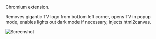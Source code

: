 Chromium extension.

Removes gigantic TV logo from bottom left corner, opens TV in popup mode, enables lights out dark mode if necessary, injects html2canvas.

![Screenshot](https://github.com/user-attachments/assets/8bcde1d6-e17c-48ac-a312-891644cecce2)
